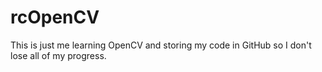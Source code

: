 # rcOpenCV

This is just me learning OpenCV and storing my code in GitHub so I don't lose all of my progress.
